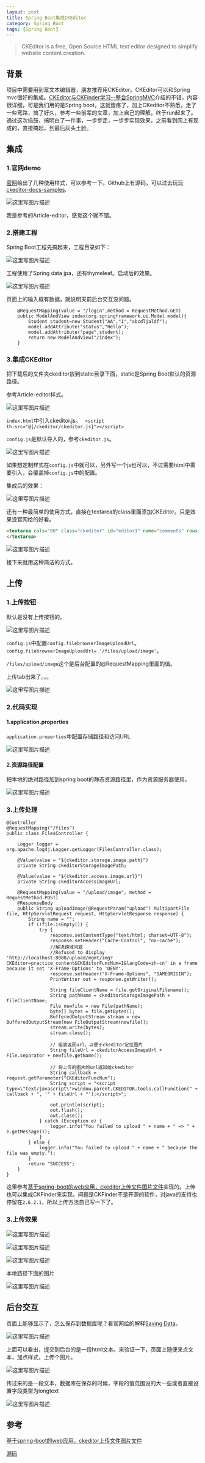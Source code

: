 ```yaml
---
layout: post
title: Spring Boot集成CKEditor
category: Spring Boot 
tags: [Spring Boot]
---
```


>CKEditor is a free, Open Source HTML text editor designed to simplify website content creation.

## 背景

项目中需要用到富文本编辑器，朋友推荐用CKEditor。CKEditor可以和Spring mvc很好的集成。[CKEditor与CKFinder学习--整合SpringMVC](http://blog.csdn.net/frankcheng5143/article/details/50907013)介绍的不错，内容很详细，可是我们用的是Spring boot，这就蛋疼了，加上CKeditor不熟悉，走了一些弯路，搞了好久，参考一些前辈的文章，加上自己的理解，终于run起来了。通过这次捣鼓，搞明白了一件事，一步步走，一步步实现效果，之前看到网上有现成的，直接搞起，到最后灰头土脸。

## 集成
### 1.官网demo
[官网](http://ckeditor.com/)给出了几种使用样式，可以参考一下。Github上有源码，可以过去玩玩[ckeditor-docs-samples](https://github.com/ckeditor/ckeditor-docs-samples).

![这里写图片描述](http://img.blog.csdn.net/20170329181454346?watermark/2/text/aHR0cDovL2Jsb2cuY3Nkbi5uZXQvUmlja3lJVA==/font/5a6L5L2T/fontsize/400/fill/I0JBQkFCMA==/dissolve/70/gravity/SouthEast)

我是参考的Article-editor，感觉这个就不错。

### 2.搭建工程
Spring Boot工程先搞起来，工程目录如下：

![这里写图片描述](http://img.blog.csdn.net/20170329182633556?watermark/2/text/aHR0cDovL2Jsb2cuY3Nkbi5uZXQvUmlja3lJVA==/font/5a6L5L2T/fontsize/400/fill/I0JBQkFCMA==/dissolve/70/gravity/SouthEast)

工程使用了Spring data jpa，还有thymeleaf。启动后的效果。

![这里写图片描述](http://img.blog.csdn.net/20170329182828181?watermark/2/text/aHR0cDovL2Jsb2cuY3Nkbi5uZXQvUmlja3lJVA==/font/5a6L5L2T/fontsize/400/fill/I0JBQkFCMA==/dissolve/70/gravity/SouthEast)

页面上的输入框有数据，就说明天前后台交互没问题。

```
	@RequestMapping(value = "/login",method = RequestMethod.GET)
	public ModelAndView index(org.springframework.ui.Model model){
		Student student=new Student("AA","1","abcdljaldf");
		model.addAttribute("status","Hello");
		model.addAttribute("page",student);
		return new ModelAndView("/index");
	}
```
### 3.集成CKEditor
把下载后的文件夹ckeditor放到static目录下面，static是Spring Boot默认的资源路径。

参考Article-editor样式。

![这里写图片描述](http://img.blog.csdn.net/20170329183452246?watermark/2/text/aHR0cDovL2Jsb2cuY3Nkbi5uZXQvUmlja3lJVA==/font/5a6L5L2T/fontsize/400/fill/I0JBQkFCMA==/dissolve/70/gravity/SouthEast)

`index.html`中引入ckeditor.js。
` <script th:src="@{/ckeditor/ckeditor.js}"></script>`

`config.js`是默认导入的，参考`ckeditor.js`。

![这里写图片描述](http://img.blog.csdn.net/20170330143956027?watermark/2/text/aHR0cDovL2Jsb2cuY3Nkbi5uZXQvUmlja3lJVA==/font/5a6L5L2T/fontsize/400/fill/I0JBQkFCMA==/dissolve/70/gravity/SouthEast)

如果想定制样式在`config.js`中就可以，另外写一个js也可以，不过需要html中需要引入，会覆盖掉`config.js`中的配置。

集成后的效果：			

![这里写图片描述](http://img.blog.csdn.net/20170330140123744?watermark/2/text/aHR0cDovL2Jsb2cuY3Nkbi5uZXQvUmlja3lJVA==/font/5a6L5L2T/fontsize/400/fill/I0JBQkFCMA==/dissolve/70/gravity/SouthEast)

还有一种最简单的使用方式，直接在textarea的class里面添加CKEditor。只是效果没官网给的好看。

```html
<textarea cols="80" class="ckeditor" id="editor1" name="comments" rows="10"> 
</textarea>
```




![这里写图片描述](http://img.blog.csdn.net/20170330145552128?watermark/2/text/aHR0cDovL2Jsb2cuY3Nkbi5uZXQvUmlja3lJVA==/font/5a6L5L2T/fontsize/400/fill/I0JBQkFCMA==/dissolve/70/gravity/SouthEast)

接下来就用这种简洁的方式。

## 上传

### 1.上传按钮
默认是没有上传按钮的。

![这里写图片描述](http://img.blog.csdn.net/20170330150225498?watermark/2/text/aHR0cDovL2Jsb2cuY3Nkbi5uZXQvUmlja3lJVA==/font/5a6L5L2T/fontsize/400/fill/I0JBQkFCMA==/dissolve/70/gravity/SouthEast)

`config.js`中配置`config.filebrowserImageUploadUrl`。
​	
`config.filebrowserImageUploadUrl= '/files/upload/image'`。

`/files/upload/image`这个是后台配置的@RequestMapping里面的值。

上传tab出来了。。。

![这里写图片描述](http://img.blog.csdn.net/20170330150314592?watermark/2/text/aHR0cDovL2Jsb2cuY3Nkbi5uZXQvUmlja3lJVA==/font/5a6L5L2T/fontsize/400/fill/I0JBQkFCMA==/dissolve/70/gravity/SouthEast)

### 2.代码实现
#### 1.application.properties
`application.properties`中配置存储路径和访问URL

 ![这里写图片描述](http://img.blog.csdn.net/20170330154850955?watermark/2/text/aHR0cDovL2Jsb2cuY3Nkbi5uZXQvUmlja3lJVA==/font/5a6L5L2T/fontsize/400/fill/I0JBQkFCMA==/dissolve/70/gravity/SouthEast)

#### 2.资源路径配置
把本地的绝对路径加到spring boot的静态资源路径里，作为资源服务器使用。

![这里写图片描述](http://img.blog.csdn.net/20170330155041395?watermark/2/text/aHR0cDovL2Jsb2cuY3Nkbi5uZXQvUmlja3lJVA==/font/5a6L5L2T/fontsize/400/fill/I0JBQkFCMA==/dissolve/70/gravity/SouthEast)

### 3.上传处理

```
@Controller
@RequestMapping("/files")
public class FilesController {

	Logger logger = org.apache.log4j.Logger.getLogger(FilesController.class);

	@Value(value = "${ckeditor.storage.image.path}")
	private String ckeditorStorageImagePath;

	@Value(value = "${ckeditor.access.image.url}")
	private String ckeditorAccessImageUrl;

	@RequestMapping(value = "/upload/image", method = RequestMethod.POST)
	@ResponseBody
	public String uploadImage(@RequestParam("upload") MultipartFile file, HttpServletRequest request, HttpServletResponse response) {
		String name = "";
		if (!file.isEmpty()) {
			try {
				response.setContentType("text/html; charset=UTF-8");
				response.setHeader("Cache-Control", "no-cache");
				//解决跨域问题
				//Refused to display 'http://localhost:8080/upload/mgmt/img?CKEditor=practice_content&CKEditorFuncNum=1&langCode=zh-cn' in a frame because it set 'X-Frame-Options' to 'DENY'.
				response.setHeader("X-Frame-Options", "SAMEORIGIN");
				PrintWriter out = response.getWriter();

				String fileClientName = file.getOriginalFilename();
				String pathName = ckeditorStorageImagePath + fileClientName;
				File newfile = new File(pathName);
				byte[] bytes = file.getBytes();
				BufferedOutputStream stream = new BufferedOutputStream(new FileOutputStream(newfile));
				stream.write(bytes);
				stream.close();

				// 组装返回url，以便于ckeditor定位图片
				String fileUrl = ckeditorAccessImageUrl + File.separator + newfile.getName();

				// 将上传的图片的url返回给ckeditor
				String callback = request.getParameter("CKEditorFuncNum");
				String script = "<script type=\"text/javascript\">window.parent.CKEDITOR.tools.callFunction(" + callback + ", '" + fileUrl + "');</script>";

				out.println(script);
				out.flush();
				out.close();
			} catch (Exception e) {
				logger.info("You failed to upload " + name + " => " + e.getMessage());
			}
		} else {
			logger.info("You failed to upload " + name + " because the file was empty.");
		}
		return "SUCCESS";
	}
}
```

这里参考[基于spring-boot的web应用，ckeditor上传文件图片文件](http://www.cnblogs.com/shihuc/p/5104713.html)实现的。上传也可以集成CKFinder来实现，问题是CKFinder不是开源的软件，对java的支持也停留在`2.6.2.1`，所以上传方法自己写一下了。

### 3.上传效果

![这里写图片描述](http://img.blog.csdn.net/20170330162102406?watermark/2/text/aHR0cDovL2Jsb2cuY3Nkbi5uZXQvUmlja3lJVA==/font/5a6L5L2T/fontsize/400/fill/I0JBQkFCMA==/dissolve/70/gravity/SouthEast)

![这里写图片描述](http://img.blog.csdn.net/20170330162129638?watermark/2/text/aHR0cDovL2Jsb2cuY3Nkbi5uZXQvUmlja3lJVA==/font/5a6L5L2T/fontsize/400/fill/I0JBQkFCMA==/dissolve/70/gravity/SouthEast)

![这里写图片描述](http://img.blog.csdn.net/20170330162201657?watermark/2/text/aHR0cDovL2Jsb2cuY3Nkbi5uZXQvUmlja3lJVA==/font/5a6L5L2T/fontsize/400/fill/I0JBQkFCMA==/dissolve/70/gravity/SouthEast)

本地路径下面的图片

![这里写图片描述](http://img.blog.csdn.net/20170330162455521?watermark/2/text/aHR0cDovL2Jsb2cuY3Nkbi5uZXQvUmlja3lJVA==/font/5a6L5L2T/fontsize/400/fill/I0JBQkFCMA==/dissolve/70/gravity/SouthEast)

## 后台交互
页面上能够显示了，怎么保存到数据库呢？看官网给的解释[Saving Data](http://sdk.ckeditor.com/samples/savetextarea.html)。

![这里写图片描述](http://img.blog.csdn.net/20170330164308726?watermark/2/text/aHR0cDovL2Jsb2cuY3Nkbi5uZXQvUmlja3lJVA==/font/5a6L5L2T/fontsize/400/fill/I0JBQkFCMA==/dissolve/70/gravity/SouthEast)

上面可以看出，提交到后台的是一段html文本。来验证一下，页面上随便来点文本，加点样式，上传个图片。

![这里写图片描述](http://img.blog.csdn.net/20170330164606978?watermark/2/text/aHR0cDovL2Jsb2cuY3Nkbi5uZXQvUmlja3lJVA==/font/5a6L5L2T/fontsize/400/fill/I0JBQkFCMA==/dissolve/70/gravity/SouthEast)

传过来的是一段文本，数据库在保存的时候，字段的值范围设的大一些或者直接设置字段类型为longtext

![这里写图片描述](http://img.blog.csdn.net/20170330164840776?watermark/2/text/aHR0cDovL2Jsb2cuY3Nkbi5uZXQvUmlja3lJVA==/font/5a6L5L2T/fontsize/400/fill/I0JBQkFCMA==/dissolve/70/gravity/SouthEast)

## 参考
[基于spring-boot的web应用，ckeditor上传文件图片文件](http://www.cnblogs.com/shihuc/p/5104713.html)

 [源码](https://github.com/wuxinshui/spring-boot-samples/tree/master/spring-boot-sample-ckeditor)